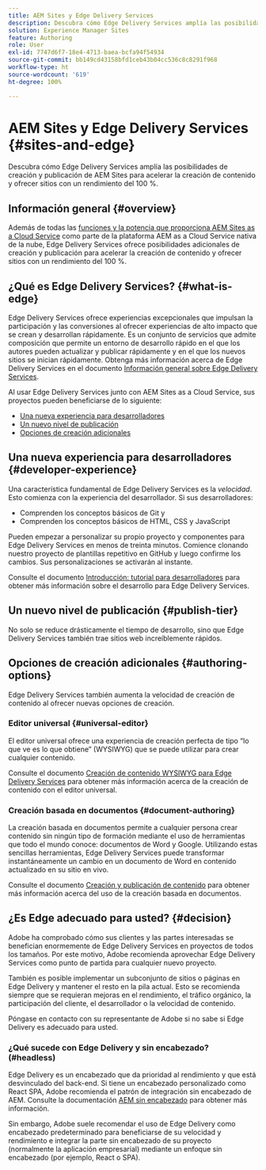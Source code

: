 ```yaml
---
title: AEM Sites y Edge Delivery Services
description: Descubra cómo Edge Delivery Services amplía las posibilidades de creación y publicación de AEM Sites para acelerar la creación de contenido y ofrecer sitios con un rendimiento del 100 %.
solution: Experience Manager Sites
feature: Authoring
role: User
exl-id: 7747d6f7-18e4-4713-baea-bcfa94f54934
source-git-commit: bb149cd43158bfd1ceb43b04cc536c8c8291f968
workflow-type: ht
source-wordcount: '619'
ht-degree: 100%

---
```


# AEM Sites y Edge Delivery Services {#sites-and-edge}

Descubra cómo Edge Delivery Services amplía las posibilidades de creación y publicación de AEM Sites para acelerar la creación de contenido y ofrecer sitios con un rendimiento del 100 %.

## Información general {#overview}

Además de todas las [funciones y la potencia que proporciona AEM Sites as a Cloud Service](/help/sites-cloud/sites-cloud-changes.md) como parte de la plataforma AEM as a Cloud Service nativa de la nube, Edge Delivery Services ofrece posibilidades adicionales de creación y publicación para acelerar la creación de contenido y ofrecer sitios con un rendimiento del 100 %.

## ¿Qué es Edge Delivery Services? {#what-is-edge}

Edge Delivery Services ofrece experiencias excepcionales que impulsan la participación y las conversiones al ofrecer experiencias de alto impacto que se crean y desarrollan rápidamente. Es un conjunto de servicios que admite composición que permite un entorno de desarrollo rápido en el que los autores pueden actualizar y publicar rápidamente y en el que los nuevos sitios se inician rápidamente. Obtenga más información acerca de Edge Delivery Services en el documento [Información general sobre Edge Delivery Services](/help/edge/overview.md).

Al usar Edge Delivery Services junto con AEM Sites as a Cloud Service, sus proyectos pueden beneficiarse de lo siguiente:

* [Una nueva experiencia para desarrolladores](#developer-experience)
* [Un nuevo nivel de publicación](#publish-tier)
* [Opciones de creación adicionales](#authoring-options)

## Una nueva experiencia para desarrolladores {#developer-experience}

Una característica fundamental de Edge Delivery Services es la *velocidad*. Esto comienza con la experiencia del desarrollador. Si sus desarrolladores:

* Comprenden los conceptos básicos de Git y
* Comprenden los conceptos básicos de HTML, CSS y JavaScript

Pueden empezar a personalizar su propio proyecto y componentes para Edge Delivery Services en menos de treinta minutos. Comience clonando nuestro proyecto de plantillas repetitivo en GitHub y luego confirme los cambios. Sus personalizaciones se activarán al instante.

Consulte el documento [Introducción: tutorial para desarrolladores](https://www.aem.live/developer/tutorial) para obtener más información sobre el desarrollo para Edge Delivery Services.

## Un nuevo nivel de publicación {#publish-tier}

No solo se reduce drásticamente el tiempo de desarrollo, sino que Edge Delivery Services también trae sitios web increíblemente rápidos.

## Opciones de creación adicionales {#authoring-options}

Edge Delivery Services también aumenta la velocidad de creación de contenido al ofrecer nuevas opciones de creación.

### Editor universal {#universal-editor}

El editor universal ofrece una experiencia de creación perfecta de tipo “lo que ve es lo que obtiene” (WYSIWYG) que se puede utilizar para crear cualquier contenido.

Consulte el documento [Creación de contenido WYSIWYG para Edge Delivery Services](https://www.aem.live/docs/aem-authoring) para obtener más información acerca de la creación de contenido con el editor universal.

### Creación basada en documentos {#document-authoring}

La creación basada en documentos permite a cualquier persona crear contenido sin ningún tipo de formación mediante el uso de herramientas que todo el mundo conoce: documentos de Word y Google. Utilizando estas sencillas herramientas, Edge Delivery Services puede transformar instantáneamente un cambio en un documento de Word en contenido actualizado en su sitio en vivo.

Consulte el documento [Creación y publicación de contenido](https://www.aem.live/docs/authoring) para obtener más información acerca del uso de la creación basada en documentos.

## ¿Es Edge adecuado para usted? {#decision}

Adobe ha comprobado cómo sus clientes y las partes interesadas se benefician enormemente de Edge Delivery Services en proyectos de todos los tamaños. Por este motivo, Adobe recomienda aprovechar Edge Delivery Services como punto de partida para cualquier nuevo proyecto.

También es posible implementar un subconjunto de sitios o páginas en Edge Delivery y mantener el resto en la pila actual. Esto se recomienda siempre que se requieran mejoras en el rendimiento, el tráfico orgánico, la participación del cliente, el desarrollador o la velocidad de contenido.

Póngase en contacto con su representante de Adobe si no sabe si Edge Delivery es adecuado para usted.

### ¿Qué sucede con Edge Delivery y sin encabezado? (#headless)

Edge Delivery es un encabezado que da prioridad al rendimiento y que está desvinculado del back-end. Si tiene un encabezado personalizado como React SPA, Adobe recomienda el patrón de integración sin encabezado de AEM. Consulte la documentación [AEM sin encabezado](/help/headless/introduction.md) para obtener más información.

Sin embargo, Adobe suele recomendar el uso de Edge Delivery como encabezado predeterminado para beneficiarse de su velocidad y rendimiento e integrar la parte sin encabezado de su proyecto (normalmente la aplicación empresarial) mediante un enfoque sin encabezado (por ejemplo, React o SPA).
